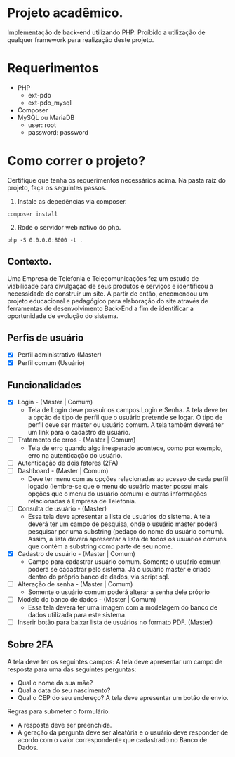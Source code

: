 # Projeto acadêmico.

Implementação de back-end utilizando PHP. Proíbido a utilização de qualquer framework para realização deste projeto.

# Requerimentos
- PHP
    - ext-pdo
    - ext-pdo_mysql
- Composer
- MySQL ou MariaDB
    - user: root
    - password: password

# Como correr o projeto?
Certifique que tenha os requerimentos necessários acima. Na pasta raíz do projeto, faça os seguintes passos.
1. Instale as depedências via composer.
```
composer install
```
2. Rode o servidor web nativo do php.
```
php -S 0.0.0.0:8000 -t .
```

## Contexto.
Uma Empresa de Telefonia e Telecomunicações fez um estudo de viabilidade para divulgação de seus
produtos e serviços e identificou a necessidade de construir um site.
A partir de então, encomendou um projeto educacional e pedagógico para elaboração do site através
de ferramentas de desenvolvimento Back-End a fim de identificar a oportunidade de evolução do
sistema.

## Perfis de usuário
- [x] Perfil administrativo (Master)
- [x] Perfil comum (Usuário)

## Funcionalidades
- [x] Login - (Master | Comum)
    - Tela de Login deve possuir os campos Login e
Senha. A tela deve ter a opção de tipo de
perfil que o usuário pretende se logar. O tipo
de perfil deve ser master ou usuário comum.
A tela também deverá ter um link para o
cadastro de usuário.
- [ ] Tratamento de erros - (Master | Comum)
    - Tela de erro quando algo inesperado
acontece, como por exemplo, erro na
autenticação do usuário.
- [ ] Autenticação de dois fatores (2FA)
- [ ] Dashboard - (Master | Comum)
    - Deve ter menu com as opções relacionadas
ao acesso de cada perfil logado (lembre-se
que o menu do usuário master possui mais
opções que o menu do usuário comum) e
outras informações relacionadas à Empresa
de Telefonia.
- [ ] Consulta de usuário - (Master)
    - Essa tela deve apresentar a lista de usuários
do sistema. A tela deverá ter um campo de
pesquisa, onde o usuário master poderá
pesquisar por uma substring (pedaço do
nome do usuário comum). Assim, a lista
deverá apresentar a lista de todos os
usuários comuns que contém a substring
como parte de seu nome.
- [x] Cadastro de usuário - (Master | Comum)
    - Campo para cadastrar usuário comum.
Somente o usuário comum poderá se
cadastrar pelo sistema. Já o usuário master é
criado dentro do próprio banco de dados, via
script sql.
- [ ] Alteração de senha - (Master | Comum)
    - Somente o usuário comum poderá alterar a
senha dele próprio
- [ ] Modelo do banco de dados - (Master | Comum)
    - Essa tela deverá ter uma imagem com a
modelagem do banco de dados utilizada para
este sistema.
- [ ] Inserir botão para baixar lista de usuários no formato PDF. (Master)

## Sobre 2FA
A tela deve ter os seguintes campos:
A tela deve apresentar um campo de resposta para uma das seguintes perguntas:

- Qual o nome da sua mãe?
- Qual a data do seu nascimento?
- Qual o CEP do seu endereço?
A tela deve apresentar um botão de envio.

Regras para submeter o formulário.
- A resposta deve ser preenchida.
- A geração da pergunta deve ser aleatória e o usuário deve responder de acordo com o valor
correspondente que cadastrado no Banco de Dados.
